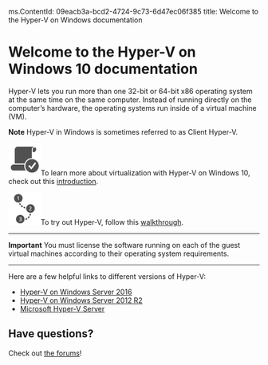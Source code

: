 ms.ContentId: 09eacb3a-bcd2-4724-9c73-6d47ec06f385
title: Welcome to the Hyper-V on Windows documentation


# Welcome to the Hyper-V on Windows 10 documentation

Hyper-V lets you run more than one 32-bit or 64-bit x86 operating system at the same time on the same computer. Instead of running directly on the computer’s hardware, the operating systems run inside of a virtual machine (VM).


**Note** Hyper-V in Windows is sometimes referred to as Client Hyper-V.


![](MeetsRequirements_65.png)To learn more about virtualization with Hyper-V on Windows 10, check out this [introduction](./about/hyperv_on_windows.md).

![](All_ContentTypeIcons_VisualWalkthrough_65.png)To try out Hyper-V, follow this [walkthrough](./quick_start/walkthrough.md).


----------
**Important** 
You must license the software running on each of the guest virtual machines according to their operating system requirements.

-----------

Here are a few helpful links to different versions of Hyper-V:
*  [Hyper-V on Windows Server 2016](https://technet.microsoft.com/en-us/library/mt126117.aspx)
*  [Hyper-V on Windows Server 2012 R2](https://technet.microsoft.com/en-us/library/hh831531.aspx)
*  [Microsoft Hyper-V Server](https://technet.microsoft.com/library/hh923062.aspx)


## Have questions?
Check out [the forums](https://social.technet.microsoft.com/Forums/windowsserver/en-US/home?forum=winserverhyperv)!

